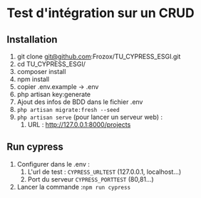 # Test d'intégration sur un CRUD

## Installation
1. git clone git@github.com:Frozox/TU_CYPRESS_ESGI.git
2. cd TU_CYPRESS_ESGI/
3. composer install
4. npm install
5. copier .env.example -> .env
6. php artisan key:generate
7. Ajout des infos de BDD dans le fichier .env
8. ``php artisan migrate:fresh --seed``
9. ``php artisan serve`` (pour lancer un serveur web) :
   1. URL : http://127.0.0.1:8000/projects

## Run cypress
1. Configurer dans le .env :
   1. L'url de test : ``CYPRESS_URLTEST`` (127.0.0.1, localhost...)
   2. Port du serveur ``CYPRESS_PORTTEST`` (80,81...)
2. Lancer la commande :``npm run cypress``
